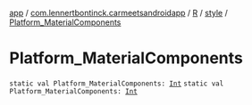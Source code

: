 [app](../../../index.md) / [com.lennertbontinck.carmeetsandroidapp](../../index.md) / [R](../index.md) / [style](index.md) / [Platform_MaterialComponents](./-platform_-material-components.md)

# Platform_MaterialComponents

`static val Platform_MaterialComponents: `[`Int`](https://kotlinlang.org/api/latest/jvm/stdlib/kotlin/-int/index.html)
`static val Platform_MaterialComponents: `[`Int`](https://kotlinlang.org/api/latest/jvm/stdlib/kotlin/-int/index.html)